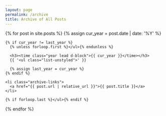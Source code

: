 ```yaml
---
layout: page
permalink: /archive
title: Archive of All Posts
---
```


<!-- {% for collection in site.collections %}
{% if collection.label != "pages" %}

  <h2>Entries from {{ collection.label | capitalize }}</h2>
  <ul>
    {% for item in site[collection.label] %}
      <li class="archive-links"><a href="{{ item.url }}">{{ item.title }}</a></li>
    {% endfor %}
  </ul>
  {% endif %}
{% endfor %} -->
<div class="pure-u-1 tags">
  {% for post in site.posts %}
    {% assign cur_year = post.date | date: '%Y' %}

    {% if cur_year != last_year %}
      {% unless forloop.first %}</ul>{% endunless %}

      <h3><time class="year lead d-block">{{ cur_year }}</time></h3>
      {{ '<ul class="list-unstyled">' }}

      {% assign last_year = cur_year %}
    {% endif %}

    <li class="archive-links">
      <a href="{{ post.url | relative_url }}">{{ post.title }}</a>
    </li>

    {% if forloop.last %}</ul>{% endif %}
  {% endfor %}
</div>